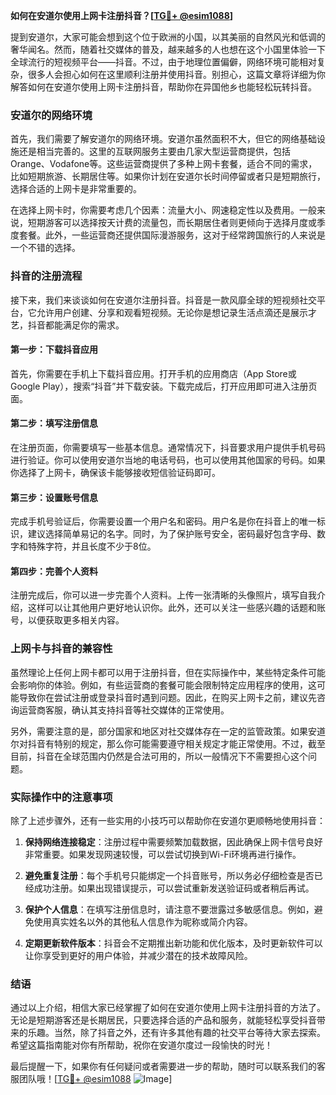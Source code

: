 **如何在安道尔使用上网卡注册抖音？[[TG💪+ @esim1088](https://t.me/s/esim1088)]**

提到安道尔，大家可能会想到这个位于欧洲的小国，以其美丽的自然风光和低调的奢华闻名。然而，随着社交媒体的普及，越来越多的人也想在这个小国里体验一下全球流行的短视频平台——抖音。不过，由于地理位置偏僻，网络环境可能相对复杂，很多人会担心如何在这里顺利注册并使用抖音。别担心，这篇文章将详细为你解答如何在安道尔使用上网卡注册抖音，帮助你在异国他乡也能轻松玩转抖音。

### 安道尔的网络环境

首先，我们需要了解安道尔的网络环境。安道尔虽然面积不大，但它的网络基础设施还是相当完善的。这里的互联网服务主要由几家大型运营商提供，包括Orange、Vodafone等。这些运营商提供了多种上网卡套餐，适合不同的需求，比如短期旅游、长期居住等。如果你计划在安道尔长时间停留或者只是短期旅行，选择合适的上网卡是非常重要的。

在选择上网卡时，你需要考虑几个因素：流量大小、网速稳定性以及费用。一般来说，短期游客可以选择按天计费的流量包，而长期居住者则更倾向于选择月度或季度套餐。此外，一些运营商还提供国际漫游服务，这对于经常跨国旅行的人来说是一个不错的选择。

### 抖音的注册流程

接下来，我们来谈谈如何在安道尔注册抖音。抖音是一款风靡全球的短视频社交平台，它允许用户创建、分享和观看短视频。无论你是想记录生活点滴还是展示才艺，抖音都能满足你的需求。

#### 第一步：下载抖音应用

首先，你需要在手机上下载抖音应用。打开手机的应用商店（App Store或Google Play），搜索“抖音”并下载安装。下载完成后，打开应用即可进入注册页面。

#### 第二步：填写注册信息

在注册页面，你需要填写一些基本信息。通常情况下，抖音要求用户提供手机号码进行验证。你可以使用安道尔当地的电话号码，也可以使用其他国家的号码。如果你选择了上网卡，确保该卡能够接收短信验证码即可。

#### 第三步：设置账号信息

完成手机号验证后，你需要设置一个用户名和密码。用户名是你在抖音上的唯一标识，建议选择简单易记的名字。同时，为了保护账号安全，密码最好包含字母、数字和特殊字符，并且长度不少于8位。

#### 第四步：完善个人资料

注册完成后，你可以进一步完善个人资料。上传一张清晰的头像照片，填写自我介绍，这样可以让其他用户更好地认识你。此外，还可以关注一些感兴趣的话题和账号，以便获取更多相关内容。

### 上网卡与抖音的兼容性

虽然理论上任何上网卡都可以用于注册抖音，但在实际操作中，某些特定条件可能会影响你的体验。例如，有些运营商的套餐可能会限制特定应用程序的使用，这可能导致你在尝试注册或登录抖音时遇到问题。因此，在购买上网卡之前，建议先咨询运营商客服，确认其支持抖音等社交媒体的正常使用。

另外，需要注意的是，部分国家和地区对社交媒体存在一定的监管政策。如果安道尔对抖音有特别的规定，那么你可能需要遵守相关规定才能正常使用。不过，截至目前，抖音在全球范围内仍然是合法可用的，所以一般情况下不需要担心这个问题。

### 实际操作中的注意事项

除了上述步骤外，还有一些实用的小技巧可以帮助你在安道尔更顺畅地使用抖音：

1. **保持网络连接稳定**：注册过程中需要频繁加载数据，因此确保上网卡信号良好非常重要。如果发现网速较慢，可以尝试切换到Wi-Fi环境再进行操作。
   
2. **避免重复注册**：每个手机号只能绑定一个抖音账号，所以务必仔细检查是否已经成功注册。如果出现错误提示，可以尝试重新发送验证码或者稍后再试。

3. **保护个人信息**：在填写注册信息时，请注意不要泄露过多敏感信息。例如，避免使用真实姓名以外的其他私人信息作为昵称或简介内容。

4. **定期更新软件版本**：抖音会不定期推出新功能和优化版本，及时更新软件可以让你享受到更好的用户体验，并减少潜在的技术故障风险。

### 结语

通过以上介绍，相信大家已经掌握了如何在安道尔使用上网卡注册抖音的方法了。无论是短期游客还是长期居民，只要选择合适的产品和服务，就能轻松享受抖音带来的乐趣。当然，除了抖音之外，还有许多其他有趣的社交平台等待大家去探索。希望这篇指南能对你有所帮助，祝你在安道尔度过一段愉快的时光！

最后提醒一下，如果你有任何疑问或者需要进一步的帮助，随时可以联系我们的客服团队哦！[[TG💪+ @esim1088](https://t.me/s/esim1088) ![Image](https://i.postimg.cc/4NQfJmqS/Snipaste-2025-05-13-00-14-12.png)]
